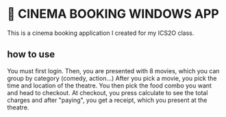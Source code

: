 # 🎥 CINEMA BOOKING WINDOWS APP

This is a cinema booking application I created for my ICS2O class. 

## how to use

You must first login. Then, you are presented with 8 movies, which you can group by category (comedy, action...) After you pick a movie, you pick the time and location of the theatre. You then pick the food combo you want and head to checkout. At checkout, you press calculate to see the total charges and after "paying", you get a receipt, which you present at the theatre.
